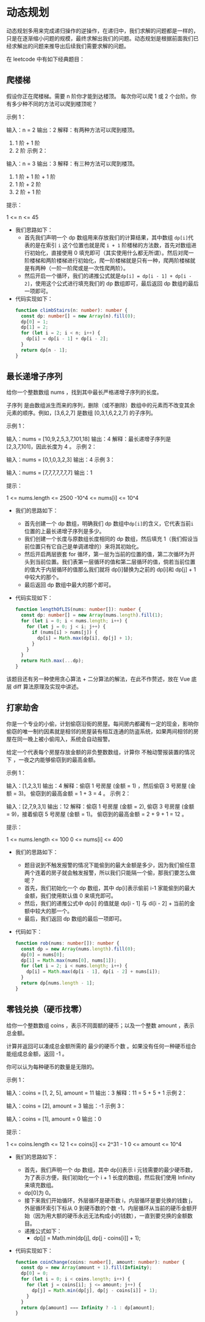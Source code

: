 # 动态规划

动态规划多用来完成递归操作的逆操作，在递归中，我们求解的问题都是一样的，只是在逐渐缩小问题的规模，最终求解出我们的问题。动态规划是根据前面我们已经求解出的问题来推导出后续我们需要求解的问题。

在 leetcode 中有如下经典题目：

## 爬楼梯

假设你正在爬楼梯。需要 n 阶你才能到达楼顶。
每次你可以爬 1 或 2 个台阶。你有多少种不同的方法可以爬到楼顶呢？

示例 1：

输入：n = 2
输出：2
解释：有两种方法可以爬到楼顶。

1. 1 阶 + 1 阶
2. 2 阶
   示例 2：

输入：n = 3
输出：3
解释：有三种方法可以爬到楼顶。

1. 1 阶 + 1 阶 + 1 阶
2. 1 阶 + 2 阶
3. 2 阶 + 1 阶

提示：

1 <= n <= 45

- 我们思路如下：
  - 首先我们声明一个 dp 数组用来存放我们的计算结果，其中数组 `dp[i]`代表的是在索引 `i` 这个位置也就是爬 `i + 1` 阶楼梯的方法数，首先对数组进行初始化，直接使用 0 填充即可（其实使用什么都无所谓）。然后对爬一阶楼梯和两阶楼梯进行初始化，爬一阶楼梯就是只有一种，爬两阶楼梯就是有两种（一阶一阶爬或是一次性爬两阶）。
  - 然后开启一个循环，我们的递推公式就是`dp[i] = dp[i - 1] + dp[i - 2]`，使用这个公式进行填充我们的 dp 数组即可，最后返回 dp 数组的最后一项即可。
- 代码实现如下：
  ```ts
  function climbStairs(n: number): number {
    const dp: number[] = new Array(n).fill(0);
    dp[0] = 1;
    dp[1] = 2;
    for (let i = 2; i < n; i++) {
      dp[i] = dp[i - 1] + dp[i - 2];
    }
    return dp[n - 1];
  }
  ```

## 最长递增子序列

给你一个整数数组 nums ，找到其中最长严格递增子序列的长度。

子序列 是由数组派生而来的序列，删除（或不删除）数组中的元素而不改变其余元素的顺序。例如，[3,6,2,7] 是数组 [0,3,1,6,2,2,7] 的子序列。

示例 1：

输入：nums = [10,9,2,5,3,7,101,18]
输出：4
解释：最长递增子序列是 [2,3,7,101]，因此长度为 4 。
示例 2：

输入：nums = [0,1,0,3,2,3]
输出：4
示例 3：

输入：nums = [7,7,7,7,7,7,7]
输出：1

提示：

1 <= nums.length <= 2500
-10^4 <= nums[i] <= 10^4

- 我们的思路如下：
  - 首先创建一个 dp 数组，明确我们 dp 数组中`dp[i]`的含义，它代表当前`i`位置的上最长递增子序列是多少。
  - 我们创建一个长度与原数组长度相同的 dp 数组，然后填充 1（我们假设当前位置只有它自己是单调递增的）来将其初始化。
  - 然后开启两层嵌套 for 循环，第一层为当前的位置的值，第二次循环为开头到当前位置。我们表第一层循环的值和第二层循环的值，倘若当前位置的值大于内层循环的值那么我们就将 dp[i]替换为之前的 dp[i]和 dp[j] + 1 中较大的那个。
  - 最后返回 dp 数组中最大的那个即可。
- 代码实现如下：

  ```ts
  function lengthOfLIS(nums: number[]): number {
    const dp: number[] = new Array(nums.length).fill(1);
    for (let i = 0; i < nums.length; i++) {
      for (let j = 0; j < i; j++) {
        if (nums[i] > nums[j]) {
          dp[i] = Math.max(dp[i], dp[j] + 1);
        }
      }
    }
    return Math.max(...dp);
  }
  ```

该题目还有另一种使用贪心算法 + 二分算法的解法，在此不作赘述，放在 Vue 底层 diff 算法原理及实现中讲述。

## 打家劫舍

你是一个专业的小偷，计划偷窃沿街的房屋。每间房内都藏有一定的现金，影响你偷窃的唯一制约因素就是相邻的房屋装有相互连通的防盗系统，如果两间相邻的房屋在同一晚上被小偷闯入，系统会自动报警。

给定一个代表每个房屋存放金额的非负整数数组，计算你 不触动警报装置的情况下 ，一夜之内能够偷窃到的最高金额。

示例 1：

输入：[1,2,3,1]
输出：4
解释：偷窃 1 号房屋 (金额 = 1) ，然后偷窃 3 号房屋 (金额 = 3)。
偷窃到的最高金额 = 1 + 3 = 4 。
示例 2：

输入：[2,7,9,3,1]
输出：12
解释：偷窃 1 号房屋 (金额 = 2), 偷窃 3 号房屋 (金额 = 9)，接着偷窃 5 号房屋 (金额 = 1)。
偷窃到的最高金额 = 2 + 9 + 1 = 12 。

提示：

1 <= nums.length <= 100
0 <= nums[i] <= 400

- 我们的思路如下：
  - 题目说到不触发报警的情况下能偷到的最大金额是多少，因为我们偷任意两个连着的房子就会触发报警，所以我们只能隔一个偷，那我们要怎么做呢？
  - 首先，我们初始化一个 dp 数组，其中 dp[i]表示偷前 i-1 家能偷到的最大金额，我们使用默认值 0 来填充即可。
  - 然后，我们的递推公式中 dp[i] 的值就是 dp[i - 1] 与 di[i - 2] + 当前的金额中较大的那一个。
  - 最后，我们返回 dp 数组的最后一项即可。
- 代码如下：

  ```ts
  function rob(nums: number[]): number {
    const dp = new Array(nums.length).fill(0);
    dp[0] = nums[0];
    dp[1] = Math.max(nums[0], nums[1]);
    for (let i = 2; i < nums.length; i++) {
      dp[i] = Math.max(dp[i - 1], dp[i - 2] + nums[i]);
    }
    return dp[nums.length - 1];
  }
  ```

## 零钱兑换（硬币找零）

给你一个整数数组 coins ，表示不同面额的硬币；以及一个整数 amount ，表示总金额。

计算并返回可以凑成总金额所需的 最少的硬币个数 。如果没有任何一种硬币组合能组成总金额，返回 -1 。

你可以认为每种硬币的数量是无限的。

示例 1：

输入：coins = [1, 2, 5], amount = 11
输出：3
解释：11 = 5 + 5 + 1
示例 2：

输入：coins = [2], amount = 3
输出：-1
示例 3：

输入：coins = [1], amount = 0
输出：0

提示：

1 <= coins.length <= 12
1 <= coins[i] <= 2^31 - 1
0 <= amount <= 10^4

- 我们的思路如下：
  - 首先，我们声明一个 dp 数组，其中 dp[i]表示 i 元钱需要的最少硬币数，为了表示方便，我们初始化一个 i + 1 长度的数组，然后我们使用 Infinity 来填充数组。
  - dp[0]为 0。
  - 接下来我们开始循环，外层循环是硬币数 i，内层循环是要兑换的钱数 j，外层循环索引下标从 0 到硬币数的个数 -1，内层循环从当前的硬币金额开始（因为用大额的硬币永远无法构成小的钱数），一直到要兑换的金额数目。
  - 递推公式如下：
    - dp[j] = Math.min(dp[j], dp[j - coins[i]] + 1);
- 代码实现如下：

  ```ts
  function coinChange(coins: number[], amount: number): number {
    const dp = new Array(amount + 1).fill(Infinity);
    dp[0] = 0;
    for (let i = 0; i < coins.length; i++) {
      for (let j = coins[i]; j <= amount; j++) {
        dp[j] = Math.min(dp[j], dp[j - coins[i]] + 1);
      }
    }
    return dp[amount] === Infinity ? -1 : dp[amount];
  }
  ```
